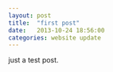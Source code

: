 ```yaml
---
layout: post
title:  "first post"
date:   2013-10-24 18:56:00
categories: website update
---
```


just a test post.